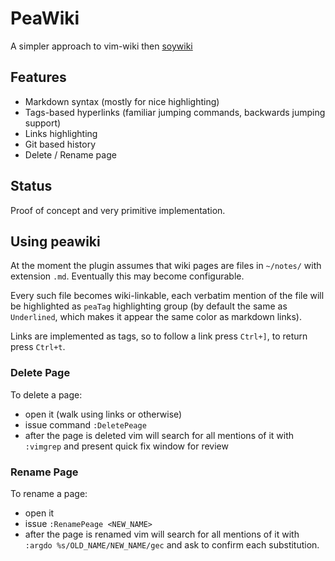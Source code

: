 # PeaWiki

A simpler approach to vim-wiki then [soywiki][]

[soywiki]: https://github.com/danchoi/soywiki

## Features

- Markdown syntax (mostly for nice highlighting)
- Tags-based hyperlinks (familiar jumping commands, backwards jumping
  support)
- Links highlighting
- Git based history
- Delete / Rename page

## Status

Proof of concept and very primitive implementation.

## Using peawiki

At the moment the plugin assumes that wiki pages are files in `~/notes/`
with extension `.md`. Eventually this may become configurable.

Every such file becomes wiki-linkable, each verbatim mention of the file
will be highlighted as `peaTag` highlighting group (by default the same
as `Underlined`, which makes it appear the same color as markdown links).

Links are implemented as tags, so to follow a link press `Ctrl+]`, to
return press `Ctrl+t`. 

### Delete Page

To delete a page:

- open it (walk using links or otherwise)
- issue command `:DeletePeage`
- after the page is deleted vim will search for all mentions of it with
  `:vimgrep` and present quick fix window for review

### Rename Page

To rename a page:

- open it
- issue `:RenamePeage <NEW_NAME>`
- after the page is renamed vim will search for all mentions of it with
  `:argdo %s/OLD_NAME/NEW_NAME/gec` and ask to confirm each
  substitution.

